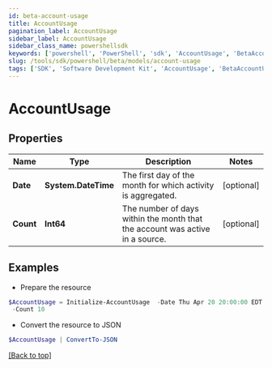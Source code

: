```yaml
---
id: beta-account-usage
title: AccountUsage
pagination_label: AccountUsage
sidebar_label: AccountUsage
sidebar_class_name: powershellsdk
keywords: ['powershell', 'PowerShell', 'sdk', 'AccountUsage', 'BetaAccountUsage'] 
slug: /tools/sdk/powershell/beta/models/account-usage
tags: ['SDK', 'Software Development Kit', 'AccountUsage', 'BetaAccountUsage']
---
```



# AccountUsage

## Properties

Name | Type | Description | Notes
------------ | ------------- | ------------- | -------------
**Date** | **System.DateTime** | The first day of the month for which activity is aggregated. | [optional] 
**Count** | **Int64** | The number of days within the month that the account was active in a source. | [optional] 

## Examples

- Prepare the resource
```powershell
$AccountUsage = Initialize-AccountUsage  -Date Thu Apr 20 20:00:00 EDT 2023 `
 -Count 10
```

- Convert the resource to JSON
```powershell
$AccountUsage | ConvertTo-JSON
```


[[Back to top]](#) 

